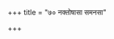 +++
title = "७० नक्तोषासा समनसा"

+++
<div class="js_include" url="/vedAH_yajuH/vAjasaneyam/mAdhyandinam/saMhitA/sarvASh_TIkAH/12/02_naktoShAsA_samanasA.md"  newLevelForH1="5" includeTitle="false"> </div>  
